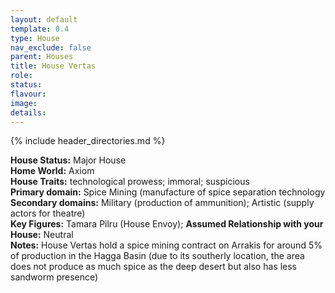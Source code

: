 ```yaml
---
layout: default
template: 0.4
type: House
nav_exclude: false
parent: Houses
title: House Vertas
role: 
status: 
flavour: 
image: 
details:
---
```


{% include header_directories.md %}

**House Status:** Major House  
**Home World:** Axiom  
**House Traits:** technological prowess; immoral; suspicious  
**Primary domain:** Spice Mining (manufacture of spice separation technology  
**Secondary domains:** Military (production of ammunition); Artistic (supply actors for theatre)  
**Key Figures:** Tamara Pilru (House Envoy); 
**Assumed Relationship with your House:** Neutral  
**Notes:** House Vertas hold a spice mining contract on Arrakis for around 5% of production in the Hagga Basin (due to its southerly location, the area does not produce as much spice as the deep desert but also has less sandworm presence)  